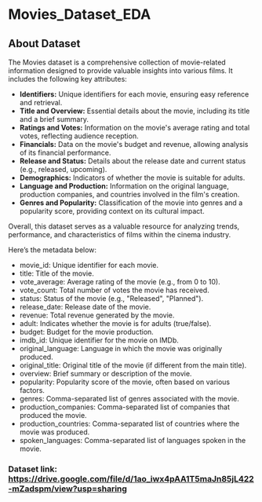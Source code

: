 # Movies_Dataset_EDA
## **About Dataset**
The Movies dataset is a comprehensive collection of movie-related information designed to provide valuable insights into various films. It includes the following key attributes:

- **Identifiers:** Unique identifiers for each movie, ensuring easy reference and retrieval.
- **Title and Overview:** Essential details about the movie, including its title and a brief summary.
- **Ratings and Votes:** Information on the movie's average rating and total votes, reflecting audience reception.
- **Financials:** Data on the movie's budget and revenue, allowing analysis of its financial performance.
- **Release and Status:** Details about the release date and current status (e.g., released, upcoming).
- **Demographics:** Indicators of whether the movie is suitable for adults.
- **Language and Production:** Information on the original language, production companies, and countries involved in the film's creation.
- **Genres and Popularity:** Classification of the movie into genres and a popularity score, providing context on its cultural impact.

Overall, this dataset serves as a valuable resource for analyzing trends, performance, and characteristics of films within the cinema industry.

Here’s the metadata below:

- movie_id: Unique identifier for each movie.
- title: Title of the movie.
- vote_average: Average rating of the movie (e.g., from 0 to 10).
- vote_count: Total number of votes the movie has received.
- status: Status of the movie (e.g., "Released", "Planned").
- release_date: Release date of the movie.
- revenue: Total revenue generated by the movie.
- adult: Indicates whether the movie is for adults (true/false).
- budget: Budget for the movie production.
- imdb_id: Unique identifier for the movie on IMDb.
- original_language: Language in which the movie was originally produced.
- original_title: Original title of the movie (if different from the main title).
- overview: Brief summary or description of the movie.
- popularity: Popularity score of the movie, often based on various factors.
- genres: Comma-separated list of genres associated with the movie.
- production_companies: Comma-separated list of companies that produced the movie.
- production_countries: Comma-separated list of countries where the movie was produced.
- spoken_languages: Comma-separated list of languages spoken in the movie.
### Dataset link: https://drive.google.com/file/d/1ao_iwx4pAA1T5maJn85jL422-mZadspm/view?usp=sharing
